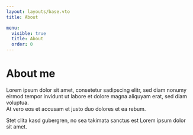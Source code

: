 ```yaml
---
layout: layouts/base.vto
title: About

menu:
  visible: true
  title: About
  order: 0
---
```

# About me

Lorem ipsum dolor sit amet, consetetur sadipscing elitr, sed diam nonumy eirmod tempor invidunt ut labore et dolore magna aliquyam erat, sed diam voluptua.  
At vero eos et accusam et justo duo dolores et ea rebum.  

Stet clita kasd gubergren, no sea takimata sanctus est Lorem ipsum dolor sit amet.